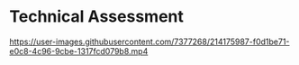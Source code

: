 # Technical Assessment


https://user-images.githubusercontent.com/7377268/214175987-f0d1be71-e0c8-4c96-9cbe-1317fcd079b8.mp4

